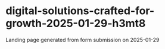 # digital-solutions-crafted-for-growth-2025-01-29-h3mt8
Landing page generated from form submission on 2025-01-29
